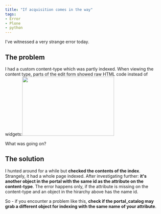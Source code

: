 ```yaml
---
title: "If acquisition comes in the way"
tags: 
- Error
- Plone
- python
---
```


I've witnessed a very strange error today.
<h2>The problem</h2>
I had a custom content-type which was partly indexed. When viewing the content type, parts of the edit form showed raw HTML code instead of widgets:<a href="http://romanofskiat.wordpress.com/wp-content/uploads/2010/07/profile-error.png"><img class="aligncenter size-medium wp-image-261" title="profile-error" src="http://romanofskiat.wordpress.com/wp-content/uploads/2010/07/profile-error.png?w=300" alt="" width="300" height="193" /></a>

What was going on?
<h2>The solution</h2>
I hunted around for a while but <strong>checked the contents of the index</strong>. Strangely, it had a whole page indexed. After investigating further: <strong>it's another object in the portal with the same id as the attribute on the content-type</strong>. The error happens only, if the attribute is missing on the content-type and an object in the hirarchy above has the name id.

So - if you encounter a problem like this, <strong>check if the portal_catalog may grab a different object for indexing with the same name of your attribute</strong>.